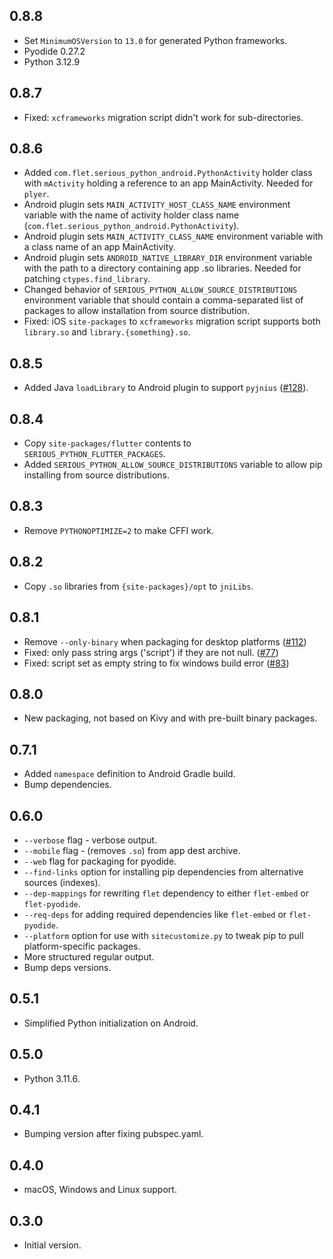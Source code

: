 ## 0.8.8

* Set `MinimumOSVersion` to `13.0` for generated Python frameworks.
* Pyodide 0.27.2
* Python 3.12.9

## 0.8.7

* Fixed: `xcframeworks` migration script didn't work for sub-directories.

## 0.8.6

* Added `com.flet.serious_python_android.PythonActivity` holder class with `mActivity` holding a reference to an app MainActivity. Needed for `plyer`.
* Android plugin sets `MAIN_ACTIVITY_HOST_CLASS_NAME` environment variable with the name of activity holder class name (`com.flet.serious_python_android.PythonActivity`).
* Android plugin sets `MAIN_ACTIVITY_CLASS_NAME` environment variable with a class name of an app MainActivity.
* Android plugin sets `ANDROID_NATIVE_LIBRARY_DIR` environment variable with the path to a directory containing app .so libraries. Needed for patching `ctypes.find_library`.
* Changed behavior of `SERIOUS_PYTHON_ALLOW_SOURCE_DISTRIBUTIONS` environment variable that should contain a comma-separated list of packages to allow installation from source distribution.
* Fixed: iOS `site-packages` to `xcframeworks` migration script supports both `library.so` and `library.{something}.so`.

## 0.8.5

* Added Java `loadLibrary` to Android plugin to support `pyjnius` ([#128](https://github.com/flet-dev/serious-python/issues/128)).

## 0.8.4

* Copy `site-packages/flutter` contents to `SERIOUS_PYTHON_FLUTTER_PACKAGES`.
* Added `SERIOUS_PYTHON_ALLOW_SOURCE_DISTRIBUTIONS` variable to allow pip installing from source distributions.

## 0.8.3

* Remove `PYTHONOPTIMIZE=2` to make CFFI work.

## 0.8.2

* Copy `.so` libraries from `{site-packages}/opt` to `jniLibs`.

## 0.8.1

* Remove `--only-binary` when packaging for desktop platforms ([#112](https://github.com/flet-dev/serious-python/issues/112))
* Fixed: only pass string args ('script') if they are not null. ([#77](https://github.com/flet-dev/serious-python/issues/77))
* Fixed: script set as empty string to fix windows build error ([#83](https://github.com/flet-dev/serious-python/issues/83))

## 0.8.0

* New packaging, not based on Kivy and with pre-built binary packages.

## 0.7.1

* Added `namespace` definition to Android Gradle build.
* Bump dependencies.

## 0.6.0

* `--verbose` flag - verbose output.
* `--mobile` flag - (removes `.so`) from app dest archive.
* `--web` flag for packaging for pyodide.
* `--find-links` option for installing pip dependencies from alternative sources (indexes).
* `--dep-mappings` for rewriting `flet` dependency to either `flet-embed` or `flet-pyodide`.
* `--req-deps` for adding required dependencies like `flet-embed` or `flet-pyodide`.
* `--platform` option for use with `sitecustomize.py` to tweak pip to pull platform-specific packages.
* More structured regular output.
* Bump deps versions.

## 0.5.1

* Simplified Python initialization on Android.

## 0.5.0

* Python 3.11.6.

## 0.4.1

* Bumping version after fixing pubspec.yaml.

## 0.4.0

* macOS, Windows and Linux support.

## 0.3.0

* Initial version.
